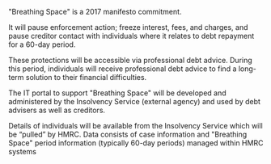 "Breathing Space" is a 2017 manifesto commitment.

It will pause enforcement action; freeze interest, fees, and charges, and pause creditor contact with individuals where it relates to debt repayment for a 60-day period.

These protections will be accessible via professional debt advice. During this period, individuals will receive professional debt advice to find a long-term solution to their financial difficulties.

The IT portal to support "Breathing Space" will be developed and administered by the Insolvency Service (external agency) and used by debt advisers as well as creditors.

Details of individuals will be available from the Insolvency Service which will be “pulled” by HMRC. Data consists of case information and "Breathing Space" period information (typically 60-day periods) managed within HMRC systems

